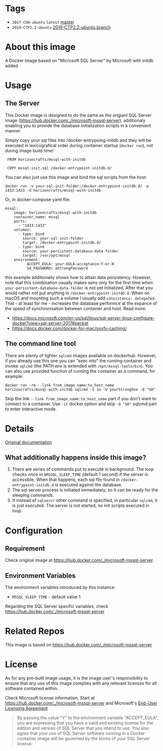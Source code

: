 # Tags

- `2017-CU8-ubuntu` `latest` [master](https://github.com/horizoncrafts/docker-mssql-with-initdb)
- `2019-CTP2.2-ubuntu` [2019-CTP2.2-ubuntu branch](https://github.com/horizoncrafts/docker-mssql-with-initdb/tree/2019-CTP2.2-ubuntu)

# About this image
A Docker image based on "Microsoft SQL Server" by Microsoft with initdb added.

# Usage

## The Server

This Docker image is designed to do the same as the origianl SQL Server image (https://hub.docker.com/_/microsoft-mssql-server), additionaly enabling you to provide the database initialization scripts in a convenient manner.

Simply copy your sql files into /docker-entrypoing-initdb and they will be executed in lexicografical order during container startup (`docker run`), not during image build time!

```
 FROM horizoncrafts/mssql-with-initdb

 COPY mssql-init.sql /docker-entrypoint-initdb.d/
```

You can also just use this image and bind the sql scripts from the host:

```
docker run -v your-sql-init-folder:/docker-entrypoint-initdb.d/ -p 1433:1433 -d horizoncrafts/mssql-with-initdb
```

Or, in docker-compose yaml file:

```
mssql:
    image: horizoncrafts/mssql-with-initdb
    container_name: mssql
    ports:
      - "1433:1433"
    volumes:
      - type: bind
        source: your-sql-init-folder
        target: /docker-entrypoint-initdb.d/
      - type: bind
        source: your-persistent-database-data-folder
        target: /var/opt/mssql
    environment:
          ACCEPT_EULA: your-EULA-acceptance-Y-or-N
          SA_PASSWORD: aStrongPassword
```
this example additionally shows how to attain data persistency. However, note that this combination usually makes sens only for the first time when `your-persistent-database-data-folder` is not yet initialized. After that you would rather not put anything in `/docker-entrypoint-initdb.d`. 
When on macOS and mounting such a volume I usually add `consistency: delegated`. That - at least for me - increases the database performce at the expance of the speed of synchronisation between container and host. Read more: 
- https://docs.microsoft.com/en-us/sql/linux/sql-server-linux-configure-docker?view=sql-server-2017#persist
- https://docs.docker.com/docker-for-mac/osxfs-caching/ 

## The command line tool

There are plenty of lighter `sqlcmd` images available on dockerhub. However, if you already use this one you can "exec into" the running container and invoke `sqlcmd` (the PATH env is extended with `/opt/mssql-tools/bin`). You can also use provided function of running the container as a command, for example:
```
docker run -rm --link from_image_name:to_host_name horizoncrafts/mssql-with-initdb sqlcmd -S sa -U yourStrongOne -Q "GO"
```

Skip the link `--link from_image_name:to_host_name` part if you don't want to connect to a container. Use `-it` docker option and skip `-Q "GO"` sqlcmd part to enter interactive mode.

# Details

[Original documentation](https://docs.microsoft.com/en-us/sql/linux/quickstart-install-connect-docker?view=sql-server-2017&pivots=cs1-bash)


## What additionally happens inside this image?

1. There are series of commands put to execute in background. The loop checks once in `$MSSQL_SLEEP_TIME` (default 1 second) if the server is accessible. When that happens, each sql file found in `/docker-entrypoint-initdb.d` is executed against the database.
1. The sql server process is initiated immediately, so it can be ready for the sleeping commands.
1. If instead of `sqlservr` other command is specified, in particular `sqlcmd`, it is just executed. The server is not started, no init scripts executed in loop.

# Configuration

## Requirement
Check original image at https://hub.docker.com/_/microsoft-mssql-server

## Environment Variables

The environment variables introduced by this instance:

- `MSSQL_SLEEP_TIME` - default value 1

Regarding the SQL Server specific variables, check https://hub.docker.com/_/microsoft-mssql-server

# Related Repos
This image is based on https://hub.docker.com/_/microsoft-mssql-server

# License
As for any pre-built image usage, it is the image user's responsibility to ensure that any use of this image complies with any relevant licenses for all software contained within.

Check Microsoft license information. Start at https://hub.docker.com/_/microsoft-mssql-server and Microsoft's [End-User Licensing Agreement](https://go.microsoft.com/fwlink/?linkid=857698)
> By passing the value "Y" to the environment variable "ACCEPT_EULA", you are expressing that you have a valid and existing license for the edition and version of SQL Server that you intend to use. You also agree that your use of SQL Server software running in a Docker container image will be governed by the terms of your SQL Server license.